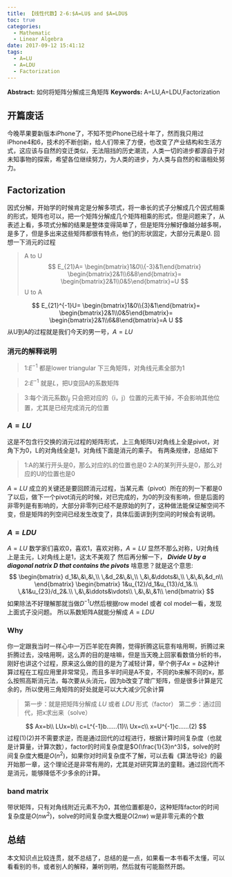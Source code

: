 ```yaml
---
title: 【线性代数】2-6:$A=LU$ and $A=LDU$
toc: true
categories:
  - Mathematic
  - Linear Algebra
date: 2017-09-12 15:41:12
tags:
  - A=LU
  - A=LDU
  - Factorization
---
```

**Abstract:** 如何将矩阵分解成三角矩阵
**Keywords:** A=LU,A=LDU,Factorization
<!--more-->
## 开篇废话
今晚苹果要新版本iPhone了，不知不觉iPhone已经十年了，然而我只用过iPhone4和6，技术的不断创新，给人们带来了方便，也改变了产业结构和生活方式，这应该与自然的变迁类似，无法阻挡的历史潮流，人类一切的进步都源自于对未知事物的探索，希望各位继续努力，为人类的进步，为人类与自然的和谐相处努力。

## Factorization
因式分解，开始学的时候肯定是分解多项式，将一串长的式子分解成几个因式相乘的形式，矩阵也可以，把一个矩阵分解成几个矩阵相乘的形式，但是问题来了，从表述上看，多项式分解的结果是整体变得简单了，但是矩阵分解好像越分越多啊，是多了，但是多出来这些矩阵都很有特点，他们的形状固定，大部分元素是0.
回想一下消元的过程
>A to U
$$
E_{21}A=
\begin{bmatrix}1&0\\{-3}&1\end{bmatrix}
\begin{bmatrix}2&1\\6&8\end{bmatrix}=
\begin{bmatrix}2&1\\0&5\end{bmatrix}=U
$$
>U to A

$$
E_{21}^{-1}U=
\begin{bmatrix}1&0\\{3}&1\end{bmatrix}=
\begin{bmatrix}2&1\\0&5\end{bmatrix}=
\begin{bmatrix}2&1\\6&8\end{bmatrix}=A
U
$$
从U到A的过程就是我们今天的男一号，$A=LU$
### 消元的解释说明
>1:$E^{-1}$ 都是lower triangular 下三角矩阵，对角线元素全部为1

>2:$E^{-1}$ 就是$L$，把U变回A的系数矩阵

>3:每个消元系数$l_{ij}$ 只会把对应的（i，j）位置的元素干掉，不会影响其他位置，尤其是已经完成消元的位置

### $A=LU$
这是不包含行交换的消元过程的矩阵形式，上三角矩阵U对角线上全是pivot，对角下为0，L的对角线全是1，对角线下面是消元的乘子。
有两条规律，总结如下
>1:A的某行开头是0，那么对应的L的位置也是0
>2:A的某列开头是0，那么对应的U的位置也是0

$A=LU$ 成立的关键还是要回顾消元过程，当某元素（pivot）所在的列一下都是0了以后，做下一个pivot消元的时候，对已完成的，为0的列没有影响，但是后面的非零列是有影响的，大部分非零列已经不是原始的列了，这种做法能保证解空间不变，但是矩阵的列空间已经发生改变了，具体后面讲到列空间的时候会有说明。
### $A=LDU$
$A=LU$ 数学家们喜欢0，喜欢1，喜欢对称，$A=LU$ 显然不那么对称，U对角线上是主元，L对角线上是1，这太不美观了
然后再分解一下，
***Divide U by a diagonal natrix D that contains the pivots***
啥意思？就是这个意思:
$$
\begin{bmatrix}
d_1&\,&\,&\,\\
\,&d_2&\,&\,\\
\,&\,&\ddots&\,\\
\,&\,&\,&d_n\\
\end{bmatrix}
\begin{bmatrix}
1&u_{12}/d_1&u_{13}/d_1&.\\
\,&1&u_{23}/d_2&.\\
\,&\,&\ddots&\vdots\\
\,&\,&\,&1\\
\end{bmatrix}
$$
如果除法不好理解那就当做$D^{-1}U$然后根据row model 或者 col model一看，发现上面式子没问题。
所以系数矩阵A就能分解成 $A=LDU$

### Why
你一定跟我当时一样心中一万匹羊驼在奔腾，觉得折腾这玩意有啥用啊，折腾过来折腾过去，没啥用啊，这么弄的目的是啥嘛，但是当天晚上回家看数值分析的书，刚好也讲这个过程，原来这么做的目的是为了减轻计算，举个例子$Ax=b$这种计算过程在工程应用里非常常见，而且多半时间是A不变，不同的b来解不同的x，那么按照高斯消元法，每次要从头消元，因为b改变了增广矩阵，但是很多计算是冗余的，所以使用三角矩阵的好处就是可以大大减少冗余计算


>第一步：就是把矩阵分解成 $LU$ 或者 $LDU$ 形式（factor）
>第二步：通过回代，把x求出来（solve）

$$
Ax=b\\
LUx=b\\
c=L^{-1}b......(1)\\
Ux=c\\
x=U^{-1}c......(2)
$$
过程(1)(2)并不需要求逆，而是通过回代的过程进行，根据计算时间复杂度（也就是计算量，计算次数），factor的时间复杂度是$O(\frac{1}{3}n^3)$，solve的时间复杂度大概是$O(n^2)$，如果你对时间复杂度不了解，可以去看《算法导论》的最开始那一章，这个理论还是非常有用的，尤其是对研究算法的童鞋。通过回代而不是消元，能够降低不少多余的计算。
### band matrix
带状矩阵，只有对角线附近元素不为0，其他位置都是0，这种矩阵factor的时间复杂度是$O(nw^2)$，solve的时间复杂度大概是$O(2nw)$ w是非零元素的个数

## 总结
本文知识点比较连贯，就不总结了，总结的是一点，如果看一本书看不太懂，可以看看别的书，或者别人的解释，兼听则明，然后就有可能豁然开朗。
